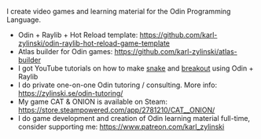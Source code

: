 I create video games and learning material for the Odin Programming Language.

- Odin + Raylib + Hot Reload template: https://github.com/karl-zylinski/odin-raylib-hot-reload-game-template
- Atlas builder for Odin games: https://github.com/karl-zylinski/atlas-builder
- I got YouTube tutorials on how to make [snake](https://github.com/karl-zylinski/snake-tutorial-code) and [breakout](https://github.com/karl-zylinski/breakout) using Odin + Raylib
- I do private one-on-one Odin tutoring / consulting. More info: https://zylinski.se/odin-tutoring/
- My game CAT & ONION is available on Steam: https://store.steampowered.com/app/2781210/CAT__ONION/
- I do game development and creation of Odin learning material full-time, consider supporting me: https://www.patreon.com/karl_zylinski
